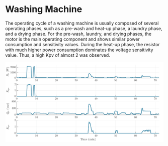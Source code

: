 #     Washing Machine

The operating cycle of a washing machine is usually composed of several operating phases, such as a pre-wash and heat-up phase, a laundry phase, and a drying phase. For the pre-wash, laundry, and drying phases, the motor is the main operating component and shows similar power consumption and sensitivity values. During the heat-up phase, the resistor with much higher power consumption dominates the voltage sensitivity value. Thus, a high Kpv of almost 2 was observed.

![WashingMachine](../z_Sensitivity_img/WashingMachine.svg)
